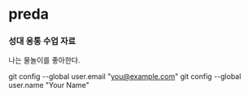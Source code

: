 # preda

### 성대 응통 수업 자료

나는 물놀이를 좋아한다.

  git config --global user.email "you@example.com"
  git config --global user.name "Your Name"
